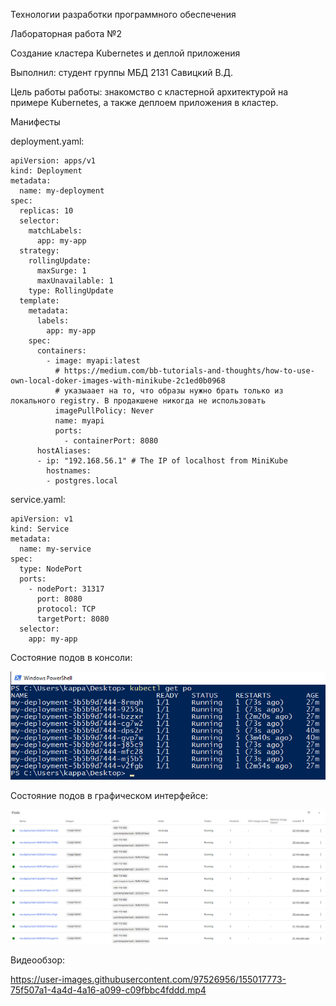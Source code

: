 Технологии разработки программного обеспечения

Лабораторная работа №2

Cоздание кластера Kubernetes и деплой приложения

Выполнил: студент группы МБД 2131 Савицкий В.Д.

Цель работы работы: знакомство с кластерной архитектурой на примере Kubernetes, а также деплоем приложения в кластер.

Манифесты

deployment.yaml:

    apiVersion: apps/v1
    kind: Deployment
    metadata:
      name: my-deployment
    spec:
      replicas: 10
      selector:
        matchLabels:
          app: my-app
      strategy:
        rollingUpdate:
          maxSurge: 1
          maxUnavailable: 1
        type: RollingUpdate
      template:
        metadata:
          labels:
            app: my-app
        spec:
          containers:
            - image: myapi:latest
              # https://medium.com/bb-tutorials-and-thoughts/how-to-use-own-local-doker-images-with-minikube-2c1ed0b0968
              # указыаает на то, что образы нужно брать только из локального registry. В продакшене никогда не использовать
              imagePullPolicy: Never 
              name: myapi
              ports:
                - containerPort: 8080
          hostAliases:
          - ip: "192.168.56.1" # The IP of localhost from MiniKube
            hostnames:
            - postgres.local
                   
service.yaml:

    apiVersion: v1
    kind: Service
    metadata:
      name: my-service
    spec:
      type: NodePort
      ports:
        - nodePort: 31317
          port: 8080
          protocol: TCP
          targetPort: 8080
      selector:
        app: my-app

Состояние подов в консоли:

![Image alt](https://github.com/NateSparkheart/Lab2-KubernetesDeploy/blob/main/Lab2-Consoleshot.png?raw=true)

Состояние подов в графическом интерфейсе:

![Image alt](https://github.com/NateSparkheart/Lab2-KubernetesDeploy/blob/main/Lab2-Dashboardshot.png?raw=true)

Видеообзор:

https://user-images.githubusercontent.com/97526956/155017773-75f507a1-4a4d-4a16-a099-c09fbbc4fddd.mp4


